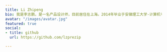 ```yaml
---
title: Li Zhipeng
bio: 我是李志鹏，是一名产品设计师，目前居住在上海。2014年毕业于安徽理工大学-计算机专业，已有6年的设计和产品相关经验。我坚信追求设计背后的目的，才是设计的最终奥义。
avatar: "/images/avatar.jpg"
featured: true
social:
- title: github
  url: https://github.com/lzprezip

---
```

